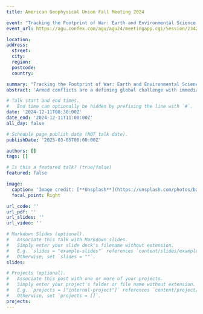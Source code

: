 ```yaml
---
title: American Geophysical Union Fall Meeting 2024

event: "Tracking the Footprint of War: Earth and Environmental Science Perspectives on Monitoring Conflict Impacts"
event_url: https://agu.confex.com/agu/agu24/meetingapp.cgi/Session/234298#isCurrent

location:
address:
  street: 
  city: 
  region: 
  postcode: 
  country: 

summary: "Tracking the Footprint of War: Earth and Environmental Science Perspectives on Monitoring Conflict Impacts"
abstract: 'Armed conflicts are a defining global challenge with immediate and long-lasting consequences. From collapsing dams to destroyed cities, from agricultural abandonment to wholesale ecosystem loss, the impacts of war on the environment are severe and widespread. Diverse efforts to monitor the timing, geographic breadth, and severity of the environmental costs of war provide an unprecedented level of awareness and documentation but many conflicts, regions, and impacted communities remain un- or under-documented. We welcome contributions that seek to characterize environmental impacts of war in novel and tangible ways. Contributions may use remote Earth observation or field-based methods, assess direct or indirect impacts, or come from across disciplines. We intend for the session to contribute to building collaborations and capacities across science, policy, and practice domains, advance the science of conflict impact assessment, and ultimately help address the challenges at hand.'

# Talk start and end times.
#   End time can optionally be hidden by prefixing the line with `#`.
date: '2024-12-11T08:30:00Z'
date_end: '2024-12-11T11:00:00Z'
all_day: false

# Schedule page publish date (NOT talk date).
publishDate: '2025-03-05T00:00:00Z'

authors: []
tags: []

# Is this a featured talk? (true/false)
featured: false

image:
  caption: 'Image credit: [**Unsplash**](https://unsplash.com/photos/bzdhc5b3Bxs)'
  focal_point: Right

url_code: ''
url_pdf: ''
url_slides: ''
url_video: ''

# Markdown Slides (optional).
#   Associate this talk with Markdown slides.
#   Simply enter your slide deck's filename without extension.
#   E.g. `slides = "example-slides"` references `content/slides/example-slides.md`.
#   Otherwise, set `slides = ""`.
slides:

# Projects (optional).
#   Associate this post with one or more of your projects.
#   Simply enter your project's folder or file name without extension.
#   E.g. `projects = ["internal-project"]` references `content/project/deep-learning/index.md`.
#   Otherwise, set `projects = []`.
projects:
---
```

